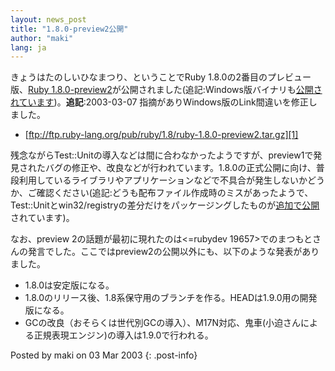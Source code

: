 ```yaml
---
layout: news_post
title: "1.8.0-preview2公開"
author: "maki"
lang: ja
---
```


きょうはたのしいひなまつり、ということでRuby 1.8.0の2番目のプレビュー版、[Ruby
1.8.0-preview2][1]が公開されました(追記:Windows版バイナリも[公開されています][2])。**追記**\:2003-03-07
指摘がありWindows版のLink間違いを修正しました。

* [ftp://ftp.ruby-lang.org/pub/ruby/1.8/ruby-1.8.0-preview2.tar.gz][1]

残念ながらTest::Unitの導入などは間に合わなかったようですが、preview1で発見されたバグの修正や、改良などが行われています。1.8.0の正式公開に向け、普段利用しているライブラリやアプリケーションなどで不具合が発生しないかどうか、ご確認ください(追記:どうも配布ファイル作成時のミスがあったようで、Test::Unitとwin32/registryの差分だけをパッケージングしたものが[追加で公開][3]されています)。

なお、preview 2の話題が最初に現れたのは&lt;<span>=rubydev
19657</span>&gt;でのまつもとさんの発言でした。ここではpreview2の公開以外にも、以下のような発表がありました。

* 1\.8.0は安定版になる。
* 1\.8.0のリリース後、1.8系保守用のブランチを作る。HEADは1.9.0用の開発版になる。
* GCの改良（おそらくは世代別GCの導入）、M17N対応、鬼車(小迫さんによる正規表現エンジン)の導入は1.9.0で行われる。

Posted by maki on 03 Mar 2003
{: .post-info}



[1]: ftp://ftp.ruby-lang.org/pub/ruby/1.8/ruby-1.8.0-preview2.tar.gz 
[2]: /~usa/mswin32/ruby-1.8.0-preview2-i386-mswin32.zip 
[3]: ftp://ftp.ruby-lang.org/pub/ruby/1.8/ruby-1.8.0-preview2-missing.tar.gz 
